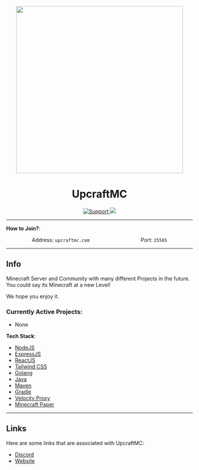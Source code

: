 <div align="center">
  <img width="450" height="450" src="https://cdn.discordapp.com/attachments/939864558791692298/1080231625981427773/UPCRAFT_Logo.png"/>
</div>
<div align="center">
    <h1>UpcraftMC</h1>
    <a href="https://dc.upcraftmc.com/">
        <img src="https://img.shields.io/discord/1063498670345027705.svg?colorB=Blue&logo=discord&label=Support&style=for-the-badge" alt="Support">
    </a>
    <a href="https://github.com/upcraftmc/.github/issues">
        <img src="https://img.shields.io/github/issues/Upcraftmc/.github.svg?style=for-the-badge">
    </a>
    <br>
</div>

---

**How to Join?**:

<div style="display:flex;flex-direction:row;width:100%;align-items:center;justify-content:space-around;">
<span>Address: <code>upcraftmc.com</code></span>
<span>Port: <code>25565</code></span>
</div>

---

## Info

Minecraft Server and Community with many different Projects in the future. You could say its Minecraft at a new Level!

We hope you enjoy it.

### Currently Active Projects:

-   None

**Tech Stack**:

-   [NodeJS](https://nodejs.org/en/)
-   [ExpressJS](https://expressjs.com/)
-   [ReactJS](https://reactjs.org/)
-   [Tailwind CSS](https://tailwindcss.com/)
-   [Golang](https://go.dev/)
-   [Java](https://www.java.com/)
-   [Maven](https://maven.apache.org/)
-   [Gradle](https://gradle.org/)
-   [Velocity Proxy](https://velocitypowered.com/)
-   [Minecraft Paper](https://papermc.io/)

---

## Links

Here are some links that are associated with UpcraftMC:

-   [Discord](https://dc.upcraftmc.com/ 'Link to the official Discord Server.')
-   [Website](https://upcraftmc.com/ 'Link to the official Website.')
